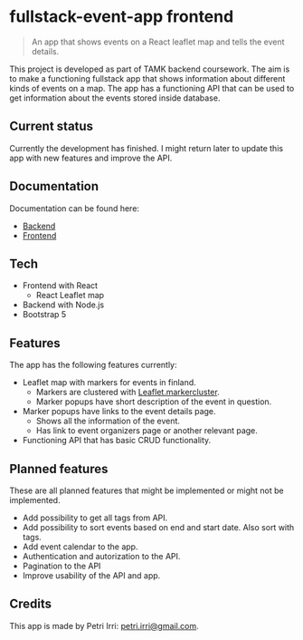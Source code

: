 # fullstack-event-app frontend

> An app that shows events on a React leaflet map and tells the event details.

This project is developed as part of TAMK backend coursework. The aim is to make a functioning fullstack app that shows information about different kinds of events on a map. The app has a functioning API that can be used to get information about the events stored inside database.

## Current status

Currently the development has finished. I might return later to update this app with new features and improve the API.

## Documentation

Documentation can be found here:

- [Backend](https://petriirri.github.io/fullstack-event-app/)
- [Frontend](https://petriirri.github.io/fullstack-event-app/frontend/index.html)

## Tech

- Frontend with React
  - React Leaflet map
- Backend with Node.js
- Bootstrap 5

## Features

The app has the following features currently:

- Leaflet map with markers for events in finland.
  - Markers are clustered with [Leaflet.markercluster](https://github.com/Leaflet/Leaflet.markercluster).
  - Marker popups have short description of the event in question.
- Marker popups have links to the event details page.
  - Shows all the information of the event.
  - Has link to event organizers page or another relevant page.
- Functioning API that has basic CRUD functionality.

## Planned features

These are all planned features that might be implemented or might not be implemented.

- Add possibility to get all tags from API.
- Add possibility to sort events based on end and start date. Also sort with tags.
- Add event calendar to the app.
- Authentication and autorization to the API.
- Pagination to the API
- Improve usability of the API and app.

## Credits

This app is made by Petri Irri: petri.irri@gmail.com.

